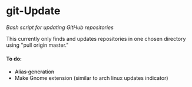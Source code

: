 # git-Update
*Bash script for updating GitHub repositories*

This currently only finds and updates repositories in one chosen directory using "pull origin master."

#### To do:
* ~~Alias generation~~
* Make Gnome extension (similar to arch linux updates indicator)
